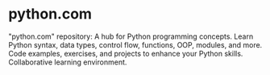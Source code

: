 # python.com
"python.com" repository: A hub for Python programming concepts. Learn Python syntax, data types, control flow, functions, OOP, modules, and more. Code examples, exercises, and projects to enhance your Python skills. Collaborative learning environment.
